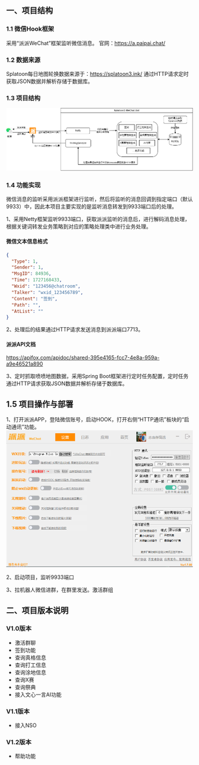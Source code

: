 ## 一、项目结构

### 1.1 微信Hook框架

采用“派派WeChat”框架监听微信消息。
官网：https://a.paipai.chat/

### 1.2 数据来源

Splatoon每日地图轮换数据来源于：https://splatoon3.ink/
通过HTTP请求定时获取JSON数据并解析存储于数据库。

### 1.3 项目结构

![img.png](readme/架构图.png)

### 1.4 功能实现

微信消息的监听采用派派框架进行监听，然后将监听的消息回调到指定端口（默认9933）中，因此本项目主要实现的是监听消息转发到9933端口后的处理。

1、采用Netty框架监听9933端口，获取派派监听的消息后，进行解码消息处理，根据关键词转发业务策略到对应的策略处理类中进行业务处理。

#### 微信文本信息格式

```json
{
  "Type": 1,
  "Sender": 1,
  "MsgID": 84936,
  "Time": 1727168433,
  "Wxid": "123456@chatroom",
  "Talker": "wxid_123456789",
  "Content": "签到",
  "Path": "",
  "AtList": ""
}
```

2、处理后的结果通过HTTP请求发送消息到派派端口7713。

#### 派派API文档

https://apifox.com/apidoc/shared-395e4165-fcc7-4e8a-959a-a9e46521a890

3、定时抓取喷喷地图数据，采用Spring Boot框架进行定时任务配置，定时任务通过HTTP请求获取JSON数据并解析存储于数据库。

## 1.5 项目操作与部署

1、打开派派APP，登陆微信账号，启动HOOK，打开右侧“HTTP通讯”板块的“启动通讯”功能。
![img.png](readme/paipai.png)

2、启动项目，监听9933端口

3、拉机器人微信进群，在群里发送。激活群组

## 二、项目版本说明

### V1.0版本

- 激活群聊
- 签到功能
- 查询真格信息
- 查询打工信息
- 查询涂地信息
- 查询X赛
- 查询祭典
- 接入文心一言AI功能

### V1.1版本

- 接入NSO

### V1.2版本

- 帮助功能
